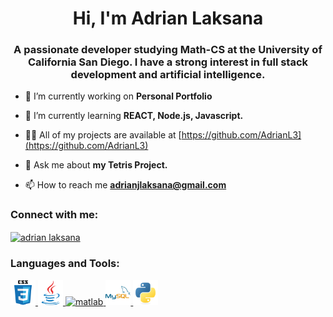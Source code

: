 <h1 align="center">Hi, I'm Adrian Laksana</h1>
<h3 align="center">A passionate developer studying Math-CS at the University of California San Diego. I have a strong interest in full stack development and artificial intelligence.</h3>

- 🔭 I’m currently working on **Personal Portfolio**

- 🌱 I’m currently learning **REACT, Node.js, Javascript.**

- 👨‍💻 All of my projects are available at [https://github.com/AdrianL3](https://github.com/AdrianL3)

- 💬 Ask me about **my Tetris Project.**

- 📫 How to reach me **adrianjlaksana@gmail.com**

<h3 align="left">Connect with me:</h3>
<p align="left">
<a href="https://linkedin.com/in/adrian laksana" target="blank"><img align="center" src="https://raw.githubusercontent.com/rahuldkjain/github-profile-readme-generator/master/src/images/icons/Social/linked-in-alt.svg" alt="adrian laksana" height="30" width="40" /></a>
</p>

<h3 align="left">Languages and Tools:</h3>
<p align="left"> <a href="https://www.w3schools.com/css/" target="_blank" rel="noreferrer"> <img src="https://raw.githubusercontent.com/devicons/devicon/master/icons/css3/css3-original-wordmark.svg" alt="css3" width="40" height="40"/> </a> <a href="https://www.java.com" target="_blank" rel="noreferrer"> <img src="https://raw.githubusercontent.com/devicons/devicon/master/icons/java/java-original.svg" alt="java" width="40" height="40"/> </a> <a href="https://www.mathworks.com/" target="_blank" rel="noreferrer"> <img src="https://upload.wikimedia.org/wikipedia/commons/2/21/Matlab_Logo.png" alt="matlab" width="40" height="40"/> </a> <a href="https://www.mysql.com/" target="_blank" rel="noreferrer"> <img src="https://raw.githubusercontent.com/devicons/devicon/master/icons/mysql/mysql-original-wordmark.svg" alt="mysql" width="40" height="40"/> </a> <a href="https://www.python.org" target="_blank" rel="noreferrer"> <img src="https://raw.githubusercontent.com/devicons/devicon/master/icons/python/python-original.svg" alt="python" width="40" height="40"/> </a> </p>
